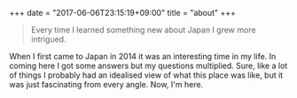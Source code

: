 +++
date = "2017-06-06T23:15:19+09:00"
title = "about"
+++

> Every time I learned something new about Japan I grew more intrigued.

When I first came to Japan in 2014 it was an interesting time in my life. In coming here I got some answers but my questions multiplied. Sure, like a lot of things I probably had an idealised view of what this place was like, but it was just fascinating from every angle. Now, I'm here.
